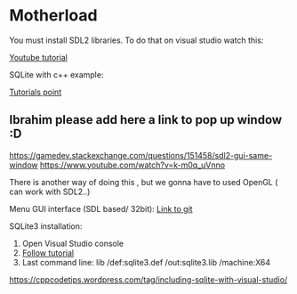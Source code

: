 # Motherload 

You must install SDL2 libraries. To do that on visual studio watch this:

[Youtube tutorial](https://www.youtube.com/watch?v=QQzAHcojEKg)

SQLite with c++ example:

[Tutorials point](https://www.tutorialspoint.com/sqlite/sqlite_c_cpp.htm)

## Ibrahim please add here a link to pop up window :D
https://gamedev.stackexchange.com/questions/151458/sdl2-gui-same-window
https://www.youtube.com/watch?v=k-m0q_uVnno

There is another way of doing this , but we gonna have to used OpenGL ( can work with SDL2..)

Menu GUI interface (SDL based/ 32bit):
[Link to git](https://github.com/killerrin/SDL-GUI-API)

SQLite3 installation:
1. Open Visual Studio console
2. [Follow tutorial](https://raginginverno.wordpress.com/2013/01/23/welcome/)
3. Last command line: lib /def:sqlite3.def /out:sqlite3.lib /machine:X64

https://cppcodetips.wordpress.com/tag/including-sqlite-with-visual-studio/
